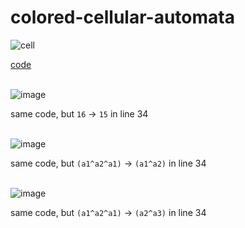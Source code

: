 # colored-cellular-automata

![cell](https://github.com/Wanderkind/colored-cellular-automata/assets/87248089/17a3e980-f8d1-4488-ae17-2df5307cb5db) <br>

[code](https://github.com/Wanderkind/colored-cellular-automata/blob/ba7bd354c0a3ab286399e0e240a57fc22ca5c59a/basic_template.py) <br> <br>

![image](https://github.com/Wanderkind/colored-cellular-automata/assets/87248089/64e77c2d-559e-41a2-a8f2-67479572db95) <br>

same code, but `16` → `15` in line 34 <br> <br>

![image](https://github.com/Wanderkind/colored-cellular-automata/assets/87248089/a8e30e70-7e90-468c-9632-a580627940c6) <br>

same code, but `(a1^a2^a1)` → `(a1^a2)` in line 34 <br> <br>

![image](https://github.com/Wanderkind/colored-cellular-automata/assets/87248089/6f5383de-817b-41f2-8fd2-a05e6b04c5c8) <br>

same code, but `(a1^a2^a1)` → `(a2^a3)` in line 34 <br> <br>
